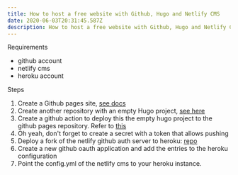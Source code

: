 ```yaml
---
title: How to host a free website with Github, Hugo and Netlify CMS
date: 2020-06-03T20:31:45.587Z
description: How to host a free website with Github, Hugo and Netlify CMS
---
```

Requirements

* github account
* netlify cms
* heroku account

Steps

1. Create a Github pages site, [see docs](https://help.github.com/en/github/working-with-github-pages/creating-a-github-pages-site)
1. Create another repository with an empty Hugo project, [see here](https://gohugo.io/getting-started/quick-start/)
1. Create a github action to deploy this the empty hugo project to the github pages repository. Refer to [this](https://github.com/abossard/andrebossard.com/blob/master/.github/workflows/main.yml)
1. Oh yeah, don't forget to create a secret with a token that allows pushing
1. Deploy a fork of the netlify github auth server to heroku: [repo](https://github.com/vencax/netlify-cms-github-oauth-provider)
1. Create a new github oauth application and add the entries to the heroku configuration
1. Point the config.yml of the netlify cms to your heroku instance.

